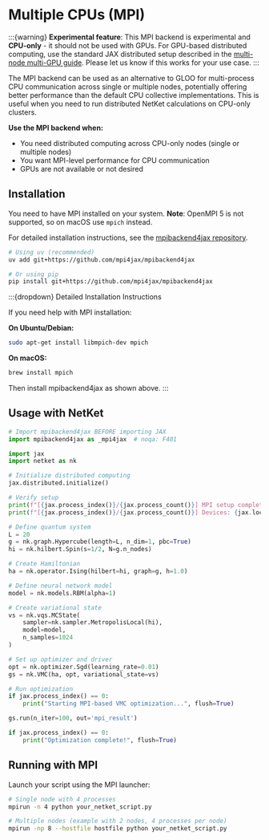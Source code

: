 # Multiple CPUs (MPI)

:::{warning}
**Experimental feature**: This MPI backend is experimental and **CPU-only** - it should not be used with GPUs. For GPU-based distributed computing, use the standard JAX distributed setup described in the [multi-node multi-GPU guide](parallel-multinode.md). Please let us know if this works for your use case.
:::

The MPI backend can be used as an alternative to GLOO for multi-process CPU communication across single or multiple nodes, potentially offering better performance than the default CPU collective implementations. This is useful when you need to run distributed NetKet calculations on CPU-only clusters.

**Use the MPI backend when:**

- You need distributed computing across CPU-only nodes (single or multiple nodes)
- You want MPI-level performance for CPU communication
- GPUs are not available or not desired

## Installation

You need to have MPI installed on your system. **Note**: OpenMPI 5 is not supported, so on macOS use `mpich` instead.

For detailed installation instructions, see the [mpibackend4jax repository](https://github.com/mpi4jax/mpibackend4jax).

```bash
# Using uv (recommended)
uv add git+https://github.com/mpi4jax/mpibackend4jax

# Or using pip
pip install git+https://github.com/mpi4jax/mpibackend4jax
```

:::{dropdown} Detailed Installation Instructions

If you need help with MPI installation:

**On Ubuntu/Debian:**

```bash
sudo apt-get install libmpich-dev mpich
```

**On macOS:**

```bash
brew install mpich
```

Then install mpibackend4jax as shown above.
:::

## Usage with NetKet

```python
# Import mpibackend4jax BEFORE importing JAX
import mpibackend4jax as _mpi4jax  # noqa: F401

import jax
import netket as nk

# Initialize distributed computing
jax.distributed.initialize()

# Verify setup
print(f"[{jax.process_index()}/{jax.process_count()}] MPI setup complete", flush=True)
print(f"[{jax.process_index()}/{jax.process_count()}] Devices: {jax.local_devices()}", flush=True)

# Define quantum system
L = 20
g = nk.graph.Hypercube(length=L, n_dim=1, pbc=True)
hi = nk.hilbert.Spin(s=1/2, N=g.n_nodes)

# Create Hamiltonian
ha = nk.operator.Ising(hilbert=hi, graph=g, h=1.0)

# Define neural network model
model = nk.models.RBM(alpha=1)

# Create variational state
vs = nk.vqs.MCState(
    sampler=nk.sampler.MetropolisLocal(hi),
    model=model,
    n_samples=1024
)

# Set up optimizer and driver
opt = nk.optimizer.Sgd(learning_rate=0.01)
gs = nk.VMC(ha, opt, variational_state=vs)

# Run optimization
if jax.process_index() == 0:
    print("Starting MPI-based VMC optimization...", flush=True)

gs.run(n_iter=100, out='mpi_result')

if jax.process_index() == 0:
    print("Optimization complete!", flush=True)
```

## Running with MPI

Launch your script using the MPI launcher:

```bash
# Single node with 4 processes
mpirun -n 4 python your_netket_script.py

# Multiple nodes (example with 2 nodes, 4 processes per node)
mpirun -np 8 --hostfile hostfile python your_netket_script.py
```